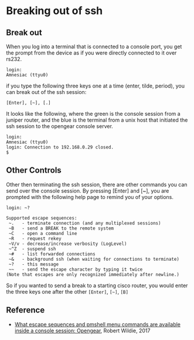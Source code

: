 # Breaking out of ssh

## Break out
When you log into a terminal that is connected to a console port, you get the prompt from the device as if you were directly connected to it over rs232.
```
login:
Amnesiac (ttyu0) 
```

if you type the following three keys one at a time (enter, tilde, period), you can break out of the ssh session: 
```
[Enter], [~], [.]
```

It looks like the following, where the green is the console session from a juniper router, and the blue is the terminal from a unix host that initiated the ssh session to the opengear console server.  
```
login:
Amnesiac (ttyu0)
login: Connection to 192.168.0.29 closed.
$
```

## Other Controls
Other then terminating the ssh session, there are other commands you can send over the console session.  By pressing [Enter] and [~], you are prompted with the following help page to remind you of your options.  
```
login: ~?

Supported escape sequences:
 ~.   - terminate connection (and any multiplexed sessions)
 ~B   - send a BREAK to the remote system
 ~C   - open a command line
 ~R   - request rekey
 ~V/v - decrease/increase verbosity (LogLevel)
 ~^Z  - suspend ssh
 ~#   - list forwarded connections
 ~&   - background ssh (when waiting for connections to terminate)
 ~?   - this message
 ~~   - send the escape character by typing it twice
(Note that escapes are only recognized immediately after newline.)
```

So if you wanted to send a break to a starting cisco router, you would enter the three keys one after the other `[Enter]`, `[~]`, `[B]`

## Reference
- [What escape sequences and pmshell menu commands are available inside a console session: Opengear](https://opengear.zendesk.com/hc/en-us/articles/216373723-What-escape-sequences-and-pmshell-menu-commands-are-available-inside-a-console-session-), Robert Wildie, 2017